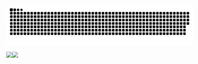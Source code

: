 
![github contribution grid snake animation](https://raw.githubusercontent.com/Tricker-z/Tricker-z/output/github-contribution-grid-snake-dark.svg#gh-dark-mode-only)

<div style="display: flex; flex-direction: row;">
 <img class="img" src="https://github-readme-stats.vercel.app/api?username=Tricker-z&show_icons=true&theme=dark&hide_border=true&count_private=true&hidden_star=false" /> <img class="img" src="https://github-readme-stats.vercel.app/api/top-langs/?username=Tricker-z&layout=compact&theme=dark&hide_border=true" />
</div>
